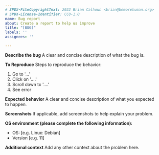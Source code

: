 ```yaml
---
# SPDX-FileCopyrightText: 2022 Brian Calhoun <brian@bemorehuman.org>
# SPDX-License-Identifier: CC0-1.0
name: Bug report
about: Create a report to help us improve
title: "[BUG]"
labels: ''
assignees: ''

---
```


**Describe the bug**
A clear and concise description of what the bug is.

**To Reproduce**
Steps to reproduce the behavior:
1. Go to '...'
2. Click on '....'
3. Scroll down to '....'
4. See error

**Expected behavior**
A clear and concise description of what you expected to happen.

**Screenshots**
If applicable, add screenshots to help explain your problem.

**OS environment (please complete the following information):**
 - OS: [e.g. Linux: Debian]
 - Version [e.g. 11]

**Additional context**
Add any other context about the problem here.
